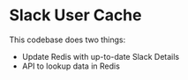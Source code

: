 # Slack User Cache

This codebase does two things:

- Update Redis with up-to-date Slack Details
- API to lookup data in Redis
